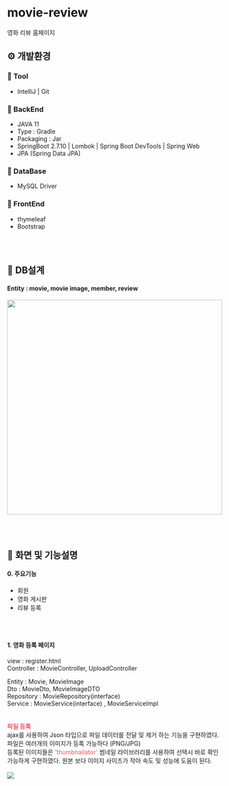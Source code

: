 ﻿# movie-review

영화 리뷰 홈페이지 

## ⚙️ 개발환경

### 📄 Tool

- IntelliJ | Git

### 📄 BackEnd

- JAVA 11
- Type : Gradle
- Packaging : Jar
- SpringBoot 2.7.10 | Lombok | Spring Boot DevTools | Spring Web
- JPA (Spring Data JPA)

### 📄 DataBase

- MySQL Driver

### 📄 FrontEnd

- thymeleaf
- Bootstrap


<br /><br />

## 📁 DB설계
#### Entity : movie, movie image, member, review 
<img src="https://user-images.githubusercontent.com/98336473/234620301-0e658587-785b-4da9-b433-dc4d4ecb7c17.png" style="width:500px">

<br /><br />


## 📁 화면 및 기능설명
#### 0. 주요기능
- 회원
- 영화 게시판 
- 리뷰 등록

<br />
<br />

#### 1. 영화 등록 페이지
view : register.html<br >
Controller : MovieController, UploadController

Entity : Movie, MovieImage <br >
Dto : MovieDto, MovieImageDTO <br >
Repository : MovieRepository(interface) <br >
Service : MovieService(interface) , MovieServiceImpl
<br>
<br>
<br>
<b style="color:#fa4f5f">파일 등록</b> <br>
ajax를 사용하여 Json 타입으로 파일 데이터를 전달 및 제거 하는 기능을 구현하였다.
<br />
파일은 여러개의 이미지가 등록 가능하다 (PNG/JPG) <br />
등록된 이미지들은 <span style="color:#fa4f5f">'thumbnailator'</span> 썸네일 라이브러리를 사용하여 선택시 바로 확인 가능하게 구현하였다.
 원본 보다 이미지 사이즈가 작아 속도 및 성능에 도움이 된다.
<br /><br />
<img src="https://user-images.githubusercontent.com/98336473/234621359-576dc667-751d-4fbb-960f-8c1fd387605a.png" style="">



